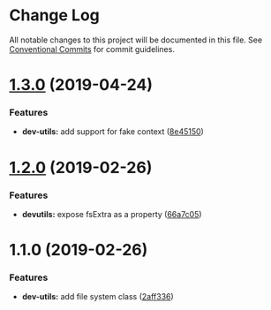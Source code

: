 # Change Log

All notable changes to this project will be documented in this file.
See [Conventional Commits](https://conventionalcommits.org) for commit guidelines.

# [1.3.0](https://github.com/adonisjs/adonis-framework/tree/master/packages/dev-utils/compare/@adonisjs/dev-utils@1.2.0...@adonisjs/dev-utils@1.3.0) (2019-04-24)


### Features

* **dev-utils:** add support for fake context ([8e45150](https://github.com/adonisjs/adonis-framework/tree/master/packages/dev-utils/commit/8e45150))





# [1.2.0](https://github.com/adonisjs/adonis-framework/tree/master/packages/dev-utils/compare/@adonisjs/dev-utils@1.1.0...@adonisjs/dev-utils@1.2.0) (2019-02-26)


### Features

* **devutils:** expose fsExtra as a property ([66a7c05](https://github.com/adonisjs/adonis-framework/tree/master/packages/dev-utils/commit/66a7c05))





# 1.1.0 (2019-02-26)


### Features

* **dev-utils:** add file system class ([2aff336](https://github.com/adonisjs/adonis-framework/tree/master/packages/dev-utils/commit/2aff336))
